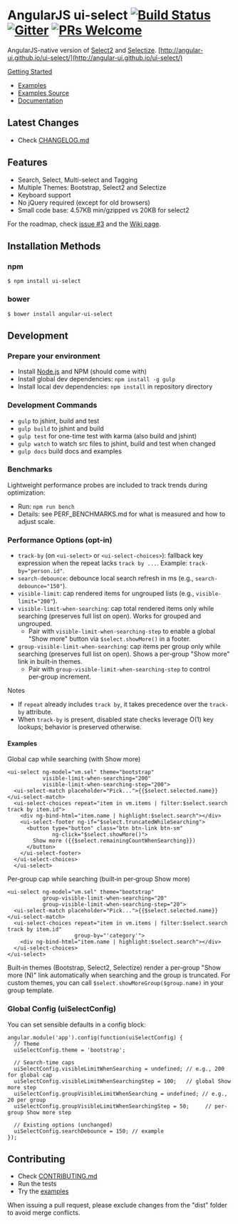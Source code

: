 # AngularJS ui-select [![Build Status](https://travis-ci.org/angular-ui/ui-select.svg?branch=master)](https://travis-ci.org/angular-ui/ui-select) [![Gitter](https://badges.gitter.im/Join%20Chat.svg)](https://gitter.im/angular-ui/ui-select?utm_source=badge&utm_medium=badge&utm_campaign=pr-badge&utm_content=badge) [![PRs Welcome](https://img.shields.io/badge/PRs-welcome-brightgreen.svg?style=flat-square)](http://makeapullrequest.com)


AngularJS-native version of [Select2](http://ivaynberg.github.io/select2/) and [Selectize](http://brianreavis.github.io/selectize.js/). [http://angular-ui.github.io/ui-select/](http://angular-ui.github.io/ui-select/)

[Getting Started](https://github.com/angular-ui/ui-select/wiki/Getting-Started) 

- [Examples](http://angular-ui.github.io/ui-select/#examples)
- [Examples Source](./docs/examples)
- [Documentation](https://github.com/angular-ui/ui-select/wiki)

## Latest Changes

- Check [CHANGELOG.md](/CHANGELOG.md)

## Features

- Search, Select, Multi-select and Tagging
- Multiple Themes: Bootstrap, Select2 and Selectize
- Keyboard support
- No jQuery required (except for old browsers)
- Small code base: 4.57KB min/gzipped vs 20KB for select2

For the roadmap, check [issue #3](https://github.com/angular-ui/ui-select/issues/3) and the [Wiki page](https://github.com/angular-ui/ui-select/wiki/Roadmap).

## Installation Methods

### npm
```
$ npm install ui-select
```
### bower
```
$ bower install angular-ui-select
```

## Development

### Prepare your environment
* Install [Node.js](http://nodejs.org/) and NPM (should come with)
* Install global dev dependencies: `npm install -g gulp`
* Install local dev dependencies: `npm install` in repository directory

### Development Commands

* `gulp` to jshint, build and test
* `gulp build` to jshint and build
* `gulp test` for one-time test with karma (also build and jshint)
* `gulp watch` to watch src files to jshint, build and test when changed
* `gulp docs` build docs and examples

### Benchmarks

Lightweight performance probes are included to track trends during optimization:
- Run: `npm run bench`
- Details: see PERF_BENCHMARKS.md for what is measured and how to adjust scale.

### Performance Options (opt-in)

- `track-by` (on `<ui-select>` or `<ui-select-choices>`): fallback key expression when the repeat lacks `track by ...`. Example: `track-by="person.id"`.
- `search-debounce`: debounce local search refresh in ms (e.g., `search-debounce="150"`).
- `visible-limit`: cap rendered items for ungrouped lists (e.g., `visible-limit="200"`).
- `visible-limit-when-searching`: cap total rendered items only while searching (preserves full list on open). Works for grouped and ungrouped.
  - Pair with `visible-limit-when-searching-step` to enable a global "Show more" button via `$select.showMore()` in a footer.
- `group-visible-limit-when-searching`: cap items per group only while searching (preserves full list on open). Shows a per‑group "Show more" link in built‑in themes.
  - Pair with `group-visible-limit-when-searching-step` to control per‑group increment.

Notes
- If `repeat` already includes `track by`, it takes precedence over the `track-by` attribute.
- When `track-by` is present, disabled state checks leverage O(1) key lookups; behavior is preserved otherwise.

#### Examples

Global cap while searching (with Show more)

```
<ui-select ng-model="vm.sel" theme="bootstrap"
           visible-limit-when-searching="200"
           visible-limit-when-searching-step="200">
  <ui-select-match placeholder="Pick...">{{$select.selected.name}}</ui-select-match>
  <ui-select-choices repeat="item in vm.items | filter:$select.search track by item.id">
    <div ng-bind-html="item.name | highlight:$select.search"></div>
    <ui-select-footer ng-if="$select.truncatedWhileSearching">
      <button type="button" class="btn btn-link btn-sm"
              ng-click="$select.showMore()">
        Show more ({{$select.remainingCountWhenSearching}})
      </button>
    </ui-select-footer>
  </ui-select-choices>
  </ui-select>
```

Per‑group cap while searching (built‑in per‑group Show more)

```
<ui-select ng-model="vm.sel" theme="bootstrap"
           group-visible-limit-when-searching="20"
           group-visible-limit-when-searching-step="20">
  <ui-select-match placeholder="Pick...">{{$select.selected.name}}</ui-select-match>
  <ui-select-choices repeat="item in vm.items | filter:$select.search track by item.id"
                     group-by="'category'">
    <div ng-bind-html="item.name | highlight:$select.search"></div>
  </ui-select-choices>
</ui-select>
```

Built‑in themes (Bootstrap, Select2, Selectize) render a per‑group "Show more (N)" link automatically when searching and the group is truncated. For custom themes, you can call `$select.showMoreGroup($group.name)` in your group template.

### Global Config (uiSelectConfig)

You can set sensible defaults in a config block:

```
angular.module('app').config(function(uiSelectConfig) {
  // Theme
  uiSelectConfig.theme = 'bootstrap';

  // Search-time caps
  uiSelectConfig.visibleLimitWhenSearching = undefined; // e.g., 200 for global cap
  uiSelectConfig.visibleLimitWhenSearchingStep = 100;   // global Show more step
  uiSelectConfig.groupVisibleLimitWhenSearching = undefined; // e.g., 20 per group
  uiSelectConfig.groupVisibleLimitWhenSearchingStep = 50;     // per-group Show more step

  // Existing options (unchanged)
  uiSelectConfig.searchDebounce = 150; // example
});
```

## Contributing

- Check [CONTRIBUTING.md](/CONTRIBUTING.md)
- Run the tests
- Try the [examples](./docs/examples)

When issuing a pull request, please exclude changes from the "dist" folder to avoid merge conflicts.
